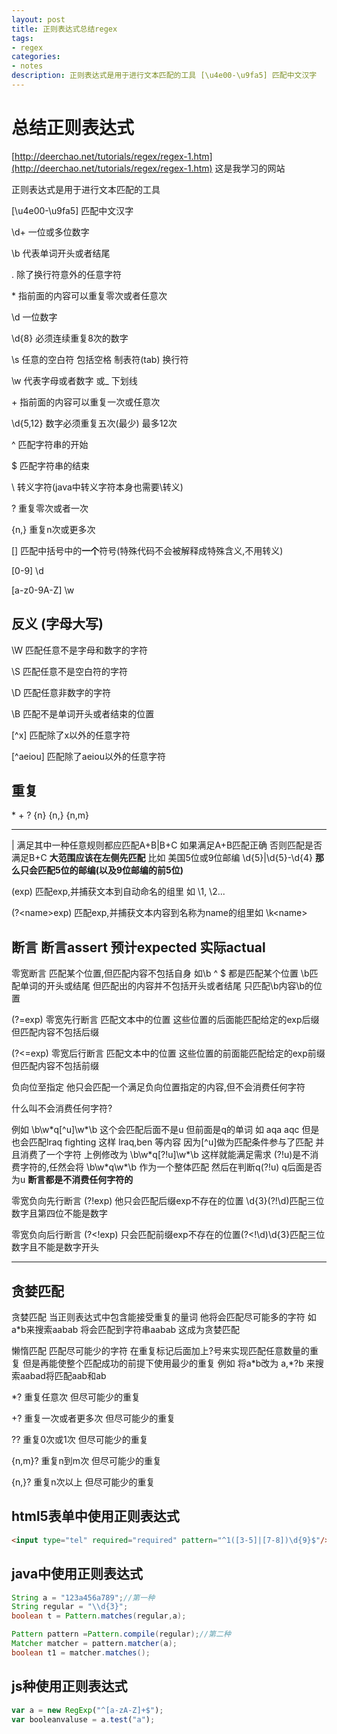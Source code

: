 ```yaml
---
layout: post
title: 正则表达式总结regex
tags:
- regex
categories:
- notes
description: 正则表达式是用于进行文本匹配的工具 [\u4e00-\u9fa5] 匹配中文汉字
---
```


# 总结正则表达式

 [http://deerchao.net/tutorials/regex/regex-1.htm](http://deerchao.net/tutorials/regex/regex-1.htm) 这是我学习的网站

正则表达式是用于进行文本匹配的工具

[\u4e00-\u9fa5]	匹配中文汉字

\d+	一位或多位数字

\b	代表单词开头或者结尾

.	除了换行符意外的任意字符

\*	指前面的内容可以重复零次或者任意次

\d	一位数字

\d{8}	必须连续重复8次的数字

\s	任意的空白符 包括空格 制表符(tab) 换行符

\w	代表字母或者数字 或_ 下划线

\+	指前面的内容可以重复一次或任意次

\d{5,12}	数字必须重复五次(最少) 最多12次

^	匹配字符串的开始

$	匹配字符串的结束

\	转义字符(java中转义字符本身也需要\转义)

?	重复零次或者一次

{n,}	重复n次或更多次

[]	匹配中括号中的**一个**符号(特殊代码不会被解释成特殊含义,不用转义)

[0-9]	\d

[a-z0-9A-Z]	\w

## 反义 (字母大写)

\W	匹配任意不是字母和数字的字符

\S	匹配任意不是空白符的字符

\D	匹配任意非数字的字符

\B	匹配不是单词开头或者结束的位置

[^x]	匹配除了x以外的任意字符

[^aeiou]	匹配除了aeiou以外的任意字符

## 重复

\*	\+	?	{n}	{n,}	{n,m}

---

|	满足其中一种任意规则都应匹配A+B|B+C	如果满足A+B匹配正确 否则匹配是否满足B+C **大范围应该在左侧先匹配** 比如 美国5位或9位邮编 \d{5}|\d{5}-\d{4} **那么只会匹配5位的邮编(以及9位邮编的前5位)**

(exp)	匹配exp,并捕获文本到自动命名的组里 如 \1, \2...

(?\<name>exp)	匹配exp,并捕获文本内容到名称为name的组里如 \k\<name>

## 断言 	断言assert	预计expected	实际actual

零宽断言	匹配某个位置,但匹配内容不包括自身 如\b ^ $ 都是匹配某个位置 \b匹配单词的开头或结尾 但匹配出的内容并不包括开头或者结尾 只匹配\b内容\b的位置

(?=exp)	零宽先行断言	匹配文本中的位置 这些位置的后面能匹配给定的exp后缀 但匹配内容不包括后缀

(?<=exp)	零宽后行断言	匹配文本中的位置 这些位置的前面能匹配给定的exp前缀 但匹配内容不包括前缀

负向位至指定	他只会匹配一个满足负向位置指定的内容,但不会消费任何字符

什么叫不会消费任何字符?

例如 \b\w\*q[\^u]\w\*\b 这个会匹配后面不是u 但前面是q的单词 如 aqa aqc 但是也会匹配lraq fighting 这样 lraq,ben 等内容 因为[\^u]做为匹配条件参与了匹配 并且消费了一个字符 上例修改为 \b\w\*q[?!u]\w\*\b 这样就能满足需求 (?!u)是不消费字符的,任然会将  \b\w\*q\w\*\b 作为一个整体匹配 然后在判断q(?!u) q后面是否为u **断言都是不消费任何字符的**

零宽负向先行断言	(?!exp) 他只会匹配后缀exp不存在的位置 \d{3}(?!\d)匹配三位数字且第四位不能是数字

零宽负向后行断言	(?<!exp) 只会匹配前缀exp不存在的位置(?<!\d)\d{3}匹配三位数字且不能是数字开头

---

## 贪婪匹配

贪婪匹配	当正则表达式中包含能接受重复的量词 他将会匹配尽可能多的字符 如 a*b来搜索aabab 将会匹配到字符串aabab 这成为贪婪匹配

懒惰匹配	匹配尽可能少的字符 在重复标记后面加上?号来实现匹配任意数量的重复 但是再能使整个匹配成功的前提下使用最少的重复 例如 将a\*b改为 a,\*?b 来搜索aabad将匹配aab和ab

*?	重复任意次 但尽可能少的重复

\+?	重复一次或者更多次 但尽可能少的重复

??	重复0次或1次 但尽可能少的重复

{n,m}?	重复n到m次 但尽可能少的重复

{n,}?	重复n次以上 但尽可能少的重复

## html5表单中使用正则表达式

```html
<input type="tel" required="required" pattern="^1([3-5]|[7-8])\d{9}$"/>
```

## java中使用正则表达式

```java
String a = "123a456a789";//第一种
String regular = "\\d{3}";
boolean t = Pattern.matches(regular,a);

Pattern pattern =Pattern.compile(regular);//第二种
Matcher matcher = pattern.matcher(a);
boolean t1 = matcher.matches();
```

## js种使用正则表达式

```javascript
var a = new RegExp("^[a-zA-Z]+$");
var booleanvaluse = a.test("a");
```
